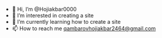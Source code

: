 - 👋 Hi, I’m @Hojiakbar0000
- 👀 I’m interested in creating a site
- 🌱 I’m currently learning how to create a site
- 📫 How to reach me qambarovhojiakbar2464@gmail.com

<!---
Hojiakbar04/Hojiakbar04 is a ✨ special ✨ repository because its `README.md` (this file) appears on your GitHub profile.
You can click the Preview link to take a look at your changes.
--->
